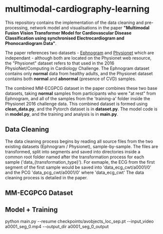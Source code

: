 # multimodal-cardiography-learning
This repository contains the implementation of the data cleaning and pre-processing, network model and visualisations in the paper **"Multimodal Fusion Vision Transformer Model for Cardiovascular Disease Classification using synchronised Electrocardiogram and Phonocardiogram Data"**.

The paper references two datasets - [Ephnogram](https://physionet.org/content/ephnogram/1.0.0/) and [Physionet](https://physionet.org/content/challenge-2016/1.0.0/#files) which are independant - although both are located on the Physionet web resource, the "Physionet" dataset refers to that used in the 2016 PhysioNet/Computing in Cardiology Challenge. The Ephnogram dataset contains only **normal** data from healthy adults, and the Physionet dataset contains both **normal** and **abnormal** (presence of CVD) samples.

The combined MM-ECGPCG dataset in the paper combines these two base datasets, taking **normal** samples from participants who were "at rest" from Ephnogram, and all of the samples from the 'training-a' folder inside the Physionet 2016 challenge data. This combined dataset is formed using **clean_data.py**, and the Pytorch dataset is in **dataset.py**. The model code is in **model.py**, and the training and analysis is in **main.py**.

## Data Cleaning

The data cleaning process begins by reading all source files from the two existing datasets (Ephnogram / Physionet), sample-by-sample. The files are transformed, split into segments and saved into directories inside a common root folder named after the transformation process for each sample ('data_{transformation_type}'). For exmaple, the ECG from the first segment of the first sample would be saved into 'data_ecg_cwt/a0001/0' and the PCG 'data_pcg_cwt/a0001/0' where 'data_ecg_cwt'  The data cleaning process is detailed in the paper.

## MM-ECGPCG Dataset

## Model + Training


python main.py  --resume checkpoints/avobjects_loc_sep.pt --input_video a0001_seg_0.mp4 --output_dir a0001_seg_0_output

